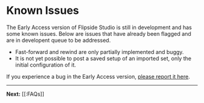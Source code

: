 # Known Issues

The Early Access version of Flipside Studio is still in development and has some known issues.  Below are issues that have already been flagged and are in developent queue to be addressed.

- Fast-forward and rewind are only partially implemented and buggy.
- It is not yet possible to post a saved setup of an imported set, only the initial configuration of it.

If you experience a bug in the Early Access version, [please report it here](/bug-report).

---

**Next:** [[:FAQs]]

